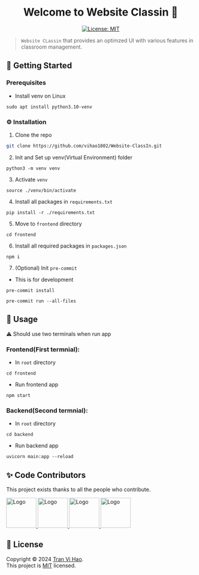 <h1 align="center">Welcome to Website Classin 👋</h1>
<p align="center">
  <a href="https://github.com/vihao1802/Website-ClassIn/blob/main/LICENSE">
    <img alt="License: MIT" src="https://img.shields.io/badge/license-MIT-yellow.svg" target="_blank" />
  </a>
</p>

> `Website CLassin` that provides an optimzed UI with various features in classroom management.


<!-- GETTING STARTED -->
## 🎯 Getting Started

### Prerequisites

* Install venv on Linux
```
sudo apt install python3.10-venv
```

### ⚙️ Installation 
1. Clone the repo
 ```sh
 git clone https://github.com/vihao1802/Website-ClassIn.git
 ```
2. Init and Set up venv(Virtual Environment) folder
```
python3 -m venv venv
```
3. Activate `venv`
```
source ./venv/bin/activate
```
4. Install all packages in `requirements.txt`
```
pip install -r ./requirements.txt
```
5. Move to `frontend` directory
```
cd frontend
```
6. Install all required packages in `packages.json`
```
npm i
```
7. (Optional) Init `pre-commit`

* This is for development
```
pre-commit install
```
```
pre-commit run --all-files
```
## 🚀 Usage
⚠️ Should use two terminals when run app

### Frontend(First termnial):
* In `root` directory 
```
cd frontend
```
* Run frontend app
```
npm start
```

### Backend(Second termnial):
* In `root` directory 
```
cd backend
```
* Run backend app
```
uvicorn main:app --reload
```

## ✨ Code Contributors

This project exists thanks to all the people who contribute.

<a href="https://github.com/vihao1802">
  <img src="https://avatars.githubusercontent.com/u/108573121?v=4" alt="Logo" width="80" height="80">
</a>

<a href="https://github.com/Huchuynh">
  <img src="https://avatars.githubusercontent.com/u/117436192?v=4" alt="Logo" width="80" height="80">
</a>

<a href="https://github.com/hnoga-n">
  <img src="https://avatars.githubusercontent.com/u/108043073?v=4" alt="Logo" width="80" height="80">
</a>

<a href="https://github.com/lamtuankiet20122003">
  <img src="https://avatars.githubusercontent.com/u/117509967?v=4" alt="Logo" width="80" height="80">
</a>

## 📝 License

Copyright © 2024 [Tran Vi Hao](https://github.com/vihao1802).<br />
This project is [MIT](https://github.com/vihao1802/Website-ClassIn/blob/main/LICENSE) licensed.
